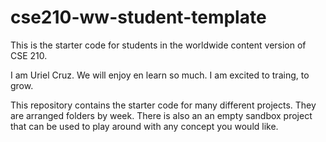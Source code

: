 # cse210-ww-student-template
This is the starter code for students in the worldwide content version of CSE 210.

I am Uriel Cruz.
We will enjoy en learn so much.
I am excited to traing, to grow.

This repository contains the starter code for many different projects. They are arranged folders by week. There is also an an empty sandbox project that can be used to play around with any concept you would like.
